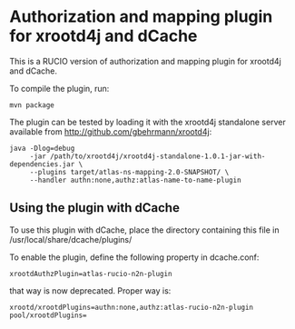 Authorization and mapping plugin for xrootd4j and dCache
========================================================

This is a RUCIO version of authorization and mapping plugin 
for xrootd4j and dCache.

To compile the plugin, run:

    mvn package


The plugin can be tested by loading it with the xrootd4j standalone
server available from http://github.com/gbehrmann/xrootd4j:

    java -Dlog=debug 
         -jar /path/to/xrootd4j/xrootd4j-standalone-1.0.1-jar-with-dependencies.jar \
         --plugins target/atlas-ns-mapping-2.0-SNAPSHOT/ \
         --handler authn:none,authz:atlas-name-to-name-plugin

Using the plugin with dCache
----------------------------

To use this plugin with dCache, place the directory containing this
file in /usr/local/share/dcache/plugins/

To enable the plugin, define the following property in dcache.conf:

    xrootdAuthzPlugin=atlas-rucio-n2n-plugin 

that way is now deprecated. Proper way is:

    xrootd/xrootdPlugins=authn:none,authz:atlas-rucio-n2n-plugin
    pool/xrootdPlugins=

